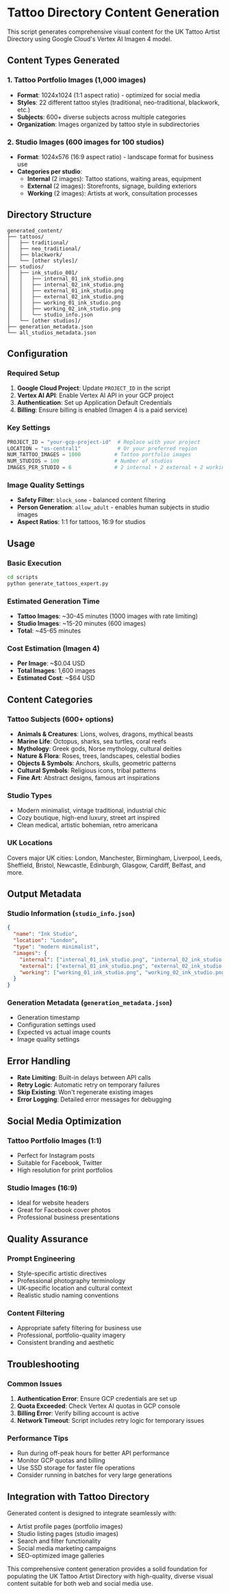 # Tattoo Directory Content Generation

This script generates comprehensive visual content for the UK Tattoo Artist Directory using Google Cloud's Vertex AI Imagen 4 model.

## Content Types Generated

### 1. Tattoo Portfolio Images (1,000 images)
- **Format**: 1024x1024 (1:1 aspect ratio) - optimized for social media
- **Styles**: 22 different tattoo styles (traditional, neo-traditional, blackwork, etc.)
- **Subjects**: 600+ diverse subjects across multiple categories
- **Organization**: Images organized by tattoo style in subdirectories

### 2. Studio Images (600 images for 100 studios)
- **Format**: 1024x576 (16:9 aspect ratio) - landscape format for business use
- **Categories per studio**:
  - **Internal** (2 images): Tattoo stations, waiting areas, equipment
  - **External** (2 images): Storefronts, signage, building exteriors  
  - **Working** (2 images): Artists at work, consultation processes

## Directory Structure

```
generated_content/
├── tattoos/
│   ├── traditional/
│   ├── neo_traditional/
│   ├── blackwork/
│   └── [other styles]/
├── studios/
│   ├── ink_studio_001/
│   │   ├── internal_01_ink_studio.png
│   │   ├── internal_02_ink_studio.png
│   │   ├── external_01_ink_studio.png
│   │   ├── external_02_ink_studio.png
│   │   ├── working_01_ink_studio.png
│   │   ├── working_02_ink_studio.png
│   │   └── studio_info.json
│   └── [other studios]/
├── generation_metadata.json
└── all_studios_metadata.json
```

## Configuration

### Required Setup
1. **Google Cloud Project**: Update `PROJECT_ID` in the script
2. **Vertex AI API**: Enable Vertex AI API in your GCP project
3. **Authentication**: Set up Application Default Credentials
4. **Billing**: Ensure billing is enabled (Imagen 4 is a paid service)

### Key Settings
```python
PROJECT_ID = "your-gcp-project-id"  # Replace with your project
LOCATION = "us-central1"            # Or your preferred region
NUM_TATTOO_IMAGES = 1000           # Tattoo portfolio images
NUM_STUDIOS = 100                  # Number of studios
IMAGES_PER_STUDIO = 6              # 2 internal + 2 external + 2 working
```

### Image Quality Settings
- **Safety Filter**: `block_some` - balanced content filtering
- **Person Generation**: `allow_adult` - enables human subjects in studio images
- **Aspect Ratios**: 1:1 for tattoos, 16:9 for studios

## Usage

### Basic Execution
```bash
cd scripts
python generate_tattoos_expert.py
```

### Estimated Generation Time
- **Tattoo Images**: ~30-45 minutes (1000 images with rate limiting)
- **Studio Images**: ~15-20 minutes (600 images)
- **Total**: ~45-65 minutes

### Cost Estimation (Imagen 4)
- **Per Image**: ~$0.04 USD
- **Total Images**: 1,600 images
- **Estimated Cost**: ~$64 USD

## Content Categories

### Tattoo Subjects (600+ options)
- **Animals & Creatures**: Lions, wolves, dragons, mythical beasts
- **Marine Life**: Octopus, sharks, sea turtles, coral reefs
- **Mythology**: Greek gods, Norse mythology, cultural deities
- **Nature & Flora**: Roses, trees, landscapes, celestial bodies
- **Objects & Symbols**: Anchors, skulls, geometric patterns
- **Cultural Symbols**: Religious icons, tribal patterns
- **Fine Art**: Abstract designs, famous art inspirations

### Studio Types
- Modern minimalist, vintage traditional, industrial chic
- Cozy boutique, high-end luxury, street art inspired
- Clean medical, artistic bohemian, retro americana

### UK Locations
Covers major UK cities: London, Manchester, Birmingham, Liverpool, Leeds, Sheffield, Bristol, Newcastle, Edinburgh, Glasgow, Cardiff, Belfast, and more.

## Output Metadata

### Studio Information (`studio_info.json`)
```json
{
  "name": "Ink Studio",
  "location": "London", 
  "type": "modern minimalist",
  "images": {
    "internal": ["internal_01_ink_studio.png", "internal_02_ink_studio.png"],
    "external": ["external_01_ink_studio.png", "external_02_ink_studio.png"],
    "working": ["working_01_ink_studio.png", "working_02_ink_studio.png"]
  }
}
```

### Generation Metadata (`generation_metadata.json`)
- Generation timestamp
- Configuration settings used
- Expected vs actual image counts
- Image quality settings

## Error Handling

- **Rate Limiting**: Built-in delays between API calls
- **Retry Logic**: Automatic retry on temporary failures
- **Skip Existing**: Won't regenerate existing images
- **Error Logging**: Detailed error messages for debugging

## Social Media Optimization

### Tattoo Portfolio Images (1:1)
- Perfect for Instagram posts
- Suitable for Facebook, Twitter
- High resolution for print portfolios

### Studio Images (16:9)
- Ideal for website headers
- Great for Facebook cover photos
- Professional business presentations

## Quality Assurance

### Prompt Engineering
- Style-specific artistic directives
- Professional photography terminology
- UK-specific location and cultural context
- Realistic studio naming conventions

### Content Filtering
- Appropriate safety filtering for business use
- Professional, portfolio-quality imagery
- Consistent branding and aesthetic

## Troubleshooting

### Common Issues
1. **Authentication Error**: Ensure GCP credentials are set up
2. **Quota Exceeded**: Check Vertex AI quotas in GCP console
3. **Billing Error**: Verify billing account is active
4. **Network Timeout**: Script includes retry logic for temporary issues

### Performance Tips
- Run during off-peak hours for better API performance
- Monitor GCP quotas and billing
- Use SSD storage for faster file operations
- Consider running in batches for very large generations

## Integration with Tattoo Directory

Generated content is designed to integrate seamlessly with:
- Artist profile pages (portfolio images)
- Studio listing pages (studio images)
- Search and filter functionality
- Social media marketing campaigns
- SEO-optimized image galleries

This comprehensive content generation provides a solid foundation for populating the UK Tattoo Artist Directory with high-quality, diverse visual content suitable for both web and social media use.